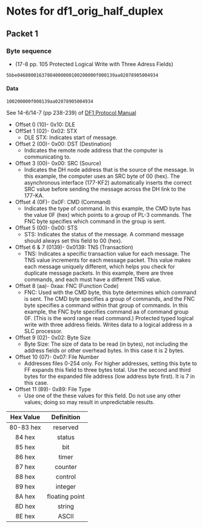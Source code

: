 # Notes for df1_orig_half_duplex

## Packet 1

### Byte sequence 
- (17-8 pp. 105 Protected Logical Write with Three Adress Fields)

```
5bbe04680001637804000000100200000f000139aa02078905004934
```
#### Data 

```
100200000f000139aa02078905004934
```

See 14-6/14-7 (pp 238-239) of [DF1 Protocol Manual](https://literature.rockwellautomation.com/idc/groups/literature/documents/rm/1770-rm516_-en-p.pdf)

- Offset 0 (10)- 0x10: DLE
- OffSet 1 (02)- 0x02: STX
	- DLE STX: Indicates start of message. 
- Offset 2 (00)- 0x00: DST (Destination)
	- Indicates the remote node address that the computer is communicating to.
- Offset 3 (00)- 0x00: SRC (Source)
	- Indicates the DH node address that is the source of the message. In this example, the computer uses an
SRC byte of 00 (hex). The asynchronous interface (177-KF2) automatically inserts the correct SRC value
before sending the message across the DH link to the 177-KA.
- Offset 4 (0F)- 0x0F: CMD (Command)
	- Indicates the type of command. In this example, the CMD byte has the value 0F (hex) which points to a
group of PL-3 commands. The FNC byte specifies which command in the group is sent.
- Offset 5 (00)- 0x00: STS 
	- STS: Indicates the status of the message. A command message should always set this field to 00 (hex).
- Offset 6 & 7 (0139)- 0x0139: TNS (Transaction)
	- TNS: Indicates a specific transaction value for each message. The TNS value increments for each message
packet. This value makes each message uniquely different, which helps you check for duplicate message
packets. In this example, there are three commands, and each must have a different TNS value.
- Offset 8 (aa)- 0xaa: FNC (Function Code)
	- FNC: Used with the CMD byte, this byte determines which command is sent. The CMD byte specifies a group of
commands, and the FNC byte specifies a command within that group of commands. In this example,
the FNC byte specifies command aa of command group 0F. (This is the word range read command.) Protected typed logical write with three address fields. Writes data to a logical address in a SLC processor.
- Offset 9 (02)- 0x02: Byte Size
	- Byte Size: The size of data to be read (in bytes), not including the address fields
or other overhead bytes. In this case it is 2 bytes. 
- Offset 10 (07)- 0x07: File Number
	- Addresses files 0-254 only. For higher addresses, setting this byte to FF expands this field to three bytes total. Use the second and third bytes for the expanded file address (low address byte first). It is 7 in this case.
- Offset 11 (89)- 0x89: File Type
	- Use one of the these values for this field. Do not use any other values; doing so may result in unpredictable results.
	

|Hex Value|Definition|
|:-----:|:------:|
|80-83 hex| reserved|
|84 hex| status|
|85 hex| bit|
|86 hex| timer|
|87 hex| counter|
|88 hex| control|
|89 hex| integer|
|8A hex| floating point|
|8D hex| string|
|8E hex| ASCII|
